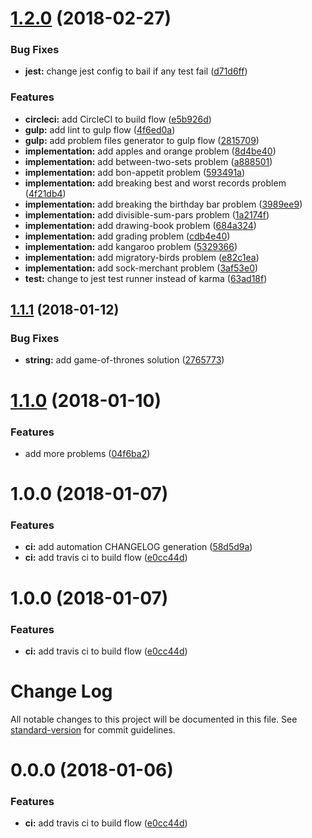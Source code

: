 <a name="1.2.0"></a>
# [1.2.0](https://github.com/somallg/hacker-rank/compare/v1.1.1...v1.2.0) (2018-02-27)


### Bug Fixes

* **jest:** change jest config to bail if any test fail ([d71d6ff](https://github.com/somallg/hacker-rank/commit/d71d6ff))


### Features

* **circleci:** add CircleCI to build flow ([e5b926d](https://github.com/somallg/hacker-rank/commit/e5b926d))
* **gulp:** add lint to gulp flow ([4f6ed0a](https://github.com/somallg/hacker-rank/commit/4f6ed0a))
* **gulp:** add problem files generator to gulp flow ([2815709](https://github.com/somallg/hacker-rank/commit/2815709))
* **implementation:** add apples and orange problem ([8d4be40](https://github.com/somallg/hacker-rank/commit/8d4be40))
* **implementation:** add between-two-sets problem ([a888501](https://github.com/somallg/hacker-rank/commit/a888501))
* **implementation:** add bon-appetit problem ([593491a](https://github.com/somallg/hacker-rank/commit/593491a))
* **implementation:** add breaking best and worst records problem ([4f21db4](https://github.com/somallg/hacker-rank/commit/4f21db4))
* **implementation:** add breaking the birthday bar problem ([3989ee9](https://github.com/somallg/hacker-rank/commit/3989ee9))
* **implementation:** add divisible-sum-pars problem ([1a2174f](https://github.com/somallg/hacker-rank/commit/1a2174f))
* **implementation:** add drawing-book problem ([684a324](https://github.com/somallg/hacker-rank/commit/684a324))
* **implementation:** add grading problem ([cdb4e40](https://github.com/somallg/hacker-rank/commit/cdb4e40))
* **implementation:** add kangaroo problem ([5329366](https://github.com/somallg/hacker-rank/commit/5329366))
* **implementation:** add migratory-birds problem ([e82c1ea](https://github.com/somallg/hacker-rank/commit/e82c1ea))
* **implementation:** add sock-merchant problem ([3af53e0](https://github.com/somallg/hacker-rank/commit/3af53e0))
* **test:** change to jest test runner instead of karma ([63ad18f](https://github.com/somallg/hacker-rank/commit/63ad18f))

<a name="1.1.1"></a>
## [1.1.1](https://github.com/somallg/hacker-rank/compare/v1.1.0...v1.1.1) (2018-01-12)


### Bug Fixes

* **string:** add game-of-thrones solution ([2765773](https://github.com/somallg/hacker-rank/commit/2765773))

<a name="1.1.0"></a>
# [1.1.0](https://github.com/somallg/hacker-rank/compare/v1.0.0...v1.1.0) (2018-01-10)


### Features

* add more problems ([04f6ba2](https://github.com/somallg/hacker-rank/commit/04f6ba2))

<a name="1.0.0"></a>
# 1.0.0 (2018-01-07)


### Features

* **ci:** add automation CHANGELOG generation ([58d5d9a](https://github.com/somallg/hacker-rank/commit/58d5d9a))
* **ci:** add travis ci to build flow ([e0cc44d](https://github.com/somallg/hacker-rank/commit/e0cc44d))

<a name="1.0.0"></a>
# 1.0.0 (2018-01-07)


### Features

* **ci:** add travis ci to build flow ([e0cc44d](https://github.com/somallg/hacker-rank/commit/e0cc44d))

# Change Log

All notable changes to this project will be documented in this file. See [standard-version](https://github.com/conventional-changelog/standard-version) for commit guidelines.

<a name="0.0.0"></a>
# 0.0.0 (2018-01-06)


### Features

* **ci:** add travis ci to build flow ([e0cc44d](https://github.com/somallg/hacker-rank/commit/e0cc44d))
